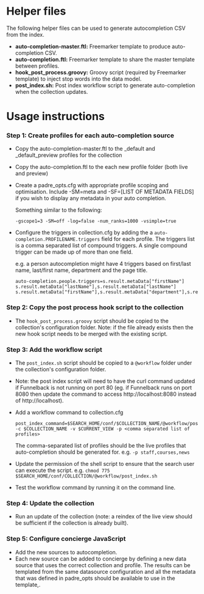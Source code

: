 # Helper files

The following helper files can be used to generate autocompletion CSV from the index.

* **auto-completion-master.ftl:** Freemarker template to produce auto-completion CSV.
* **auto-completion.ftl:** Freemarker template to share the master template between profiles.
* **hook\_post\_process.groovy:** Groovy script (required by Freemarker template) to inject stop words into the data model.
* **post\_index.sh:** Post index workflow script to generate auto-completion when the collection updates.

# Usage instructions

### Step 1: Create profiles for each auto-completion source

* Copy the auto-completion-master.ftl to the _default and _default_preview profiles for the collection
* Copy the auto-completion.ftl to the each new profile folder (both live and preview)
* Create a padre_opts.cfg with appropriate profile scoping and optimisation.  Include -SM=meta and -SF=[LIST OF METADATA FIELDS] if you wish to display any metadata in your auto completion.

	Something similar to the following:

	```
	-gscope1=3 -SM=off -log=false -num_ranks=1000 -vsimple=true
	```
* Configure the triggers in collection.cfg by adding the a ```auto-completion.PROFILENAME.triggers``` field for each profile.  The triggers list is a comma separated list of compound triggers.  A single compound trigger can be made up of more than one field.

	e.g. a person autocompletion might have 4 triggers based on first/last name, last/first name, department and the page title.

	```
	auto-completion.people.triggers=s.result.metaData["firstName"] s.result.metaData["lastName"],s.result.metaData["lastName"] s.result.metaData["firstName"],s.result.metaData["department"],s.result.title
	```

### Step 2: Copy the post process hook script to the collection

* The ```hook_post_process.groovy``` script should be copied to the collection's configuration folder.  Note: if the file already exists then the new hook script needs to be merged with the existing script.

### Step 3: Add the workflow script

* The ```post_index.sh``` script should be copied to a ```@workflow``` folder under the collection's configuration folder.
* Note: the post index script will need to have the curl command updated if Funnelback is not running on port 80 (eg. if Funnelback runs on port 8080 then update the command to access http://localhost:8080 instead of http://localhost).
* Add a workflow command to collection.cfg

	```
	post_index_command=$SEARCH_HOME/conf/$COLLECTION_NAME/@workflow/post_index.sh -c $COLLECTION_NAME -v $CURRENT_VIEW -p <comma separated list of profiles>
	```

	The comma-separated list of profiles should be the live profiles that auto-completion should be generated for.  e.g. ```-p staff,courses,news```

* Update the permission of the shell script to ensure that the search user can execute the script.  e.g. ```chmod 775 $SEARCH_HOME/conf/COLLECTION/@workflow/post_index.sh```
* Test the workflow command by running it on the command line.

### Step 4: Update the collection

* Run an update of the collection (note: a reindex of the live view should be sufficient if the collection is already built).

### Step 5: Configure concierge JavaScript

* Add the new sources to autocompletion.
* Each new source can be added to concierge by defining a new data source that uses the correct collection and profile.  The results can be templated from the same datasource configuration and all the metadata that was defined in padre\_opts should be available to use in the template,.


